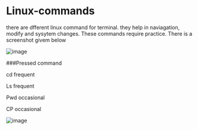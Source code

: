 # Linux-commands


there are dfferent linux command for terminal. they help in naviagation, modify and sysytem changes. These commands require practice. There is a screenshot givem below

![image](https://github.com/abbu697/Linux-commands/assets/44437275/95530cc3-878f-43d8-8d38-178b17e6cf42)



###Pressed command 

cd          frequent

Ls        frequent

Pwd    occasional	

CP  occasional


![image](https://github.com/user-attachments/assets/5fa0695e-4718-4e15-8e8e-1ec652ce491c)




